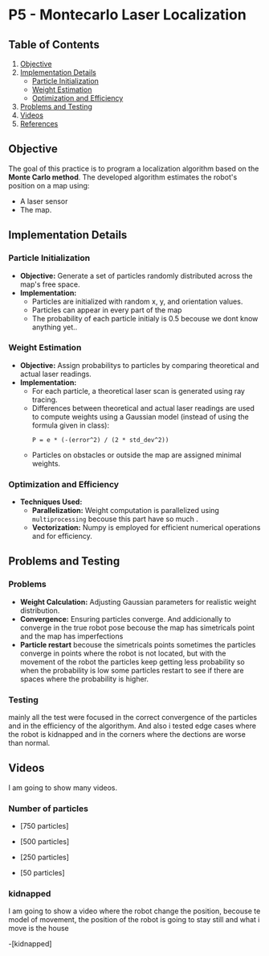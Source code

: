 # P5 - Montecarlo Laser Localization

## Table of Contents
1. [Objective](#objective)
2. [Implementation Details](#implementation-details)
   - [Particle Initialization](#particle-initialization)
   - [Weight Estimation](#weight-estimation)
   - [Optimization and Efficiency](#optimization-and-efficiency)
3. [Problems and Testing](#problems-and-testing)
4. [Videos](#videos)
5. [References](#references)

## Objective

The goal of this practice is to program a localization algorithm based on the **Monte Carlo method**. The developed algorithm estimates the robot's position on a map using:
- A laser sensor
- The map.

## Implementation Details

### Particle Initialization
- **Objective:** Generate a set of particles randomly distributed across the map's free space.
- **Implementation:**
  - Particles are initialized with random x, y, and orientation values.
  - Particles can appear in every part of the map
  - The probability of each particle initialy is 0.5 becouse we dont know anything yet..

### Weight Estimation
- **Objective:** Assign probabilitys to particles by comparing theoretical and actual laser readings.
- **Implementation:**
  - For each particle, a theoretical laser scan is generated using ray tracing.
  - Differences between theoretical and actual laser readings are used to compute weights using a Gaussian model (instead of using the formula given in class):
    ```
    P = e * (-(error^2) / (2 * std_dev^2))
    ```
  - Particles on obstacles or outside the map are assigned minimal weights.

### Optimization and Efficiency
- **Techniques Used:**
  - **Parallelization:** Weight computation is parallelized using `multiprocessing` becouse this part have so much .
  - **Vectorization:** Numpy is employed for efficient numerical operations and for efficiency.

## Problems and Testing

### Problems
- **Weight Calculation:** Adjusting Gaussian parameters for realistic weight distribution.
- **Convergence:** Ensuring particles converge. And addicionally to converge in the true robot pose becouse the map has simetricals point and the map has imperfections
- **Particle restart** becouse the simetricals points sometimes the particles converge in points where the robot is not located, but with the movement of the robot the particles keep getting less probability so when the probability is low some particles restart to see if there are spaces where the probability is higher.   

### Testing
mainly all the test were focused in the correct convergence of the particles and in the efficiency of the algorithym. And also i tested edge cases where the robot is kidnapped and in the corners where the dections are worse than normal.

## Videos
I am going to show many videos.
### Number of particles

   - [750 particles]

   - [500 particles]

   - [250 particles]

   - [50 particles]

### kidnapped
   I am going to show a video where the robot change the position, becouse te model of movement, the position of the robot is going to stay still and what i move is the house

   -[kidnapped]

